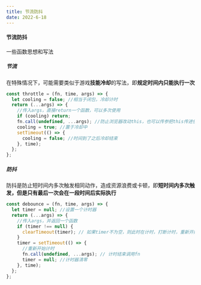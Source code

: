 ```yaml
---
title: 节流防抖
date: 2022-6-18
---
```


#### 节流防抖

一些函数思想和写法

##### 节流

在特殊情况下，可能需要类似于游戏**技能冷却**的写法，即**规定时间内只能执行一次**

```js
const throttle = (fn, time, args) => {
  let cooling = false; //相当于闭包，冷却计时
  return (...args) => {
    //传入args，直接return一个函数，可以多次使用
    if (cooling) return;
    fn.call(undefined, ...args); //防止浏览器改动this，也可以传参把this传进使用
    cooling = true; //置于冷却中
    setTimeout(() => {
      cooling = false; //时间到了之后冷却结束
    }, time);
  };
};
```

##### 防抖

防抖是防止短时间内多次触发相同动作，造成资源浪费或卡顿，即**短时间内多次触发，但是只有最后一次会在一段时间后实际执行**

```js
const debounce = (fn, time, args) => {
  let timer = null; //设置一个计时器
  return (...args) => {
    //传入args，并返回一个函数
    if (timer !== null) {
      clearTimeout(timer); // 如果timer不为空，则此时在计时，打断计时，重新开始计时
    }
    timer = setTimeout(() => {
      //重新开始计时
      fn.call(undefined, ...args); // 计时结束调用fn
      timer = null; //计时器清零
    }, time);
  };
};
```
